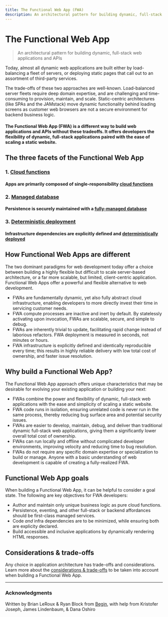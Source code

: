 ```yaml
---
title: The Functional Web App (FWA)
description: An architectural pattern for building dynamic, full-stack web applications and APIs
---
```

# The Functional Web App

> An architectural pattern for building dynamic, full-stack web applications and APIs

Today, almost all dynamic web applications are built either by load-balancing a fleet of servers, or deploying static pages that call out to an assortment of third-party services.

The trade-offs of these two approaches are well-known. Load-balanced server fleets require deep domain expertise, and are challenging and time-consuming to provision, maintain, and scale. Static-centric architectures (like SPAs and the JAMstack) move dynamic functionality behind loading screens as customer web browsers are not a secure environment for backend business logic.

#### The Functional Web App (FWA) is a different way to build web applications and APIs without these tradeoffs. It offers developers the flexibility of dynamic, full-stack applications paired with the ease of scaling a static website.


## The three facets of the Functional Web App

### 1. [Cloud functions](/cloud-functions)
#### Apps are primarily composed of single-responsibility [cloud functions](/cloud-functions)

### 2. [Managed database](/managed-database)
#### Persistence is securely maintained with a [fully-managed database](/managed-database)

### 3. [Deterministic deployment](/deterministic-deployment)
#### Infrastructure dependencies are explicitly defined and [deterministically deployed](/deterministic-deployment)


## How Functional Web Apps are different

The two dominant paradigms for web development today offer a choice between building a highly flexible but difficult to scale server-based architecture, or a far more scalable, but limited, client-centric application. Functional Web Apps offer a powerful and flexible alternative to web development.

- FWAs are fundamentally dynamic, yet also fully abstract cloud infrastructure, enabling developers to more directly invest their time in servicing customer needs.
- FWA compute processes are inactive and inert by default. By statelessly activating upon invocation, FWAs are scalable, secure, and simple to debug.
- FWAs are inherently trivial to update, facilitating rapid change instead of laborious refactors. FWA deployment is measured in seconds, not minutes or hours.
- FWA infrastructure is explicitly defined and identically reproducible every time; this results in highly reliable delivery with low total cost of ownership, and faster issue resolution.


## Why build a Functional Web App?

The Functional Web App approach offers unique characteristics that may be desirable for evolving your existing application or building your next:

- FWAs combine the power and flexibility of dynamic, full-stack web applications with the ease and simplicity of scaling a static website.
- FWA code runs in isolation, ensuring unrelated code is never run in the same process, thereby reducing bug surface area and potential security issues.
- FWAs are easier to develop, maintain, debug, and deliver than traditional dynamic full-stack web applications, giving them a significantly lower overall total cost of ownership.
- FWAs can run locally and offline without complicated developer environments, improving velocity and reducing time to bug resolution.
- FWAs do not require any specific domain expertise or specialization to build or manage. Anyone with a basic understanding of web development is capable of creating a fully-realized FWA.


## Functional Web App goals

When building a Functional Web App, it can be helpful to consider a goal state. The following are key objectives for FWA developers:

- Author and maintain only unique business logic as pure cloud functions.
- Persistence, eventing, and other full-stack or backend affordances should be first-class managed services.
- Code _and_ infra dependencies are to be minimized, while ensuring both are explicity declared.
- Build accessible and inclusive applications by dynamically rendering HTML responses.


## Considerations & trade-offs

Any choice in application architecture has trade-offs and considerations. Learn more about the [considerations & trade-offs](/considerations) to be taken into account when building a Functional Web App.

---

### Acknowledgments

Written by Brian LeRoux & Ryan Block from [Begin](https://begin.com), with help from Kristofer Joseph, James Lindenbaum, & Dana Oshiro
